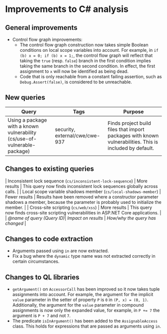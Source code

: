 # Improvements to C# analysis

## General improvements

* Control flow graph improvements:
  * The control flow graph construction now takes simple Boolean conditions on local scope variables into account. For example, in `if (b) x = 0; if (b) x = 1;`, the control flow graph will reflect that taking the `true` (resp. `false`) branch in the first condition implies taking the same branch in the second condition. In effect, the first assignment to `x` will now be identified as being dead.
  * Code that is only reachable from a constant failing assertion, such as `Debug.Assert(false)`, is considered to be unreachable.

## New queries

| **Query**                   | **Tags**  | **Purpose**                                                        |
|-----------------------------|-----------|--------------------------------------------------------------------|
| Using a package with a known vulnerability (cs/use-of-vulnerable-package) | security, external/cwe/cwe-937 | Finds project build files that import packages with known vulnerabilities. This is included by default. |


## Changes to existing queries

| Inconsistent lock sequence (`cs/inconsistent-lock-sequence`) | More results | This query now finds inconsistent lock sequences globally across calls. |
| Local scope variable shadows member (`cs/local-shadows-member`) | Fewer results | Results have been removed where a constructor parameter shadows a member, because the parameter is probably used to initialize the member. |
| Cross-site scripting (`cs/web/xss`) | More results | This query now finds cross-site scripting vulnerabilities in ASP.NET Core applications. |
| *@name of query (Query ID)*| *Impact on results*    | *How/why the query has changed*                                  |

## Changes to code extraction

* Arguments passed using `in` are now extracted.
* Fix a bug where the `dynamic` type name was not extracted correctly in certain circumstances.

## Changes to QL libraries

* `getArgument()` on `AccessorCall` has been improved so it now takes tuple assignments into account. For example, the argument for the implicit `value` parameter in the setter of property `P` is `0` in `(P, x) = (0, 1)`. Additionally, the argument for the `value` parameter in compound assignments is now only the expanded value, for example, in `P += 7` the argument is `P + 7` and not `7`.
* The predicate `isInArgument()` has been added to the `AssignableAccess` class. This holds for expressions that are passed as arguments using `in`.
